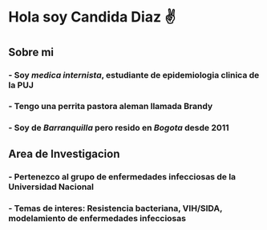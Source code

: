 # Hola soy **Candida Diaz** :v:

## Sobre mi
### - Soy *medica internista*, estudiante de epidemiologia clinica de la PUJ
### - Tengo una perrita pastora aleman llamada **Brandy**
### - Soy de *Barranquilla* pero resido en *Bogota* desde 2011

## Area de Investigacion 

### - Pertenezco al grupo de enfermedades infecciosas de la Universidad Nacional
### - Temas de interes: Resistencia bacteriana, VIH/SIDA, modelamiento de enfermedades infecciosas










